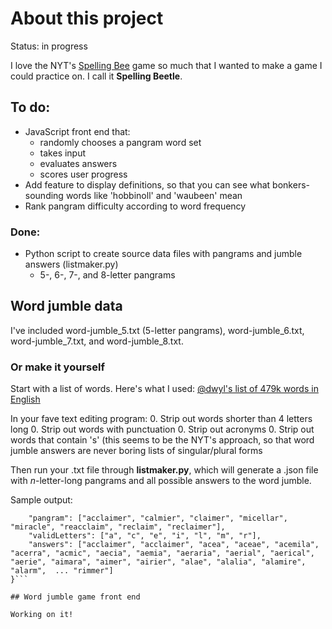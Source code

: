 # About this project 

Status: in progress

I love the NYT's [Spelling Bee](https://www.nytimes.com/puzzles/spelling-bee) game so much that I wanted to make a game I could practice on. I call it **Spelling Beetle**. 

## To do: 
- JavaScript front end that:
	- randomly chooses a pangram word set
	- takes input
	- evaluates answers
	- scores user progress
- Add feature to display definitions, so that you can see what bonkers-sounding words like 'hobbinoll' and 'waubeen' mean
- Rank pangram difficulty according to word frequency

### Done:
- Python script to create source data files with pangrams and jumble answers (listmaker.py)
	- 5-, 6-, 7-, and 8-letter pangrams

## Word jumble data

I've included word-jumble\_5.txt (5-letter pangrams), word-jumble\_6.txt, word-jumble\_7.txt, and word-jumble\_8.txt.

### Or make it yourself
Start with a list of words. Here's what I used: [@dwyl's list of 479k words in English](https://github.com/dwyl/english-words)

In your fave text editing program: 
0. Strip out words shorter than 4 letters long
0. Strip out words with punctuation 
0. Strip out acronyms 
0. Strip out words that contain 's' (this seems to be the NYT's approach, so that word jumble answers are never boring lists of singular/plural forms

Then run your .txt file through **listmaker.py**, which will generate a .json file with *n*-letter-long pangrams and all possible answers to the word jumble. 

Sample output: 
```{
	"pangram": ["acclaimer", "calmier", "claimer", "micellar", "miracle", "reacclaim", "reclaim", "reclaimer"],
	"validLetters": ["a", "c", "e", "i", "l", "m", "r"],
	"answers": ["acclaimer", "acclaimer", "acea", "aceae", "acemila", "acerra", "acmic", "aecia", "aemia", "aeraria", "aerial", "aerical", "aerie", "aimara", "aimer", "airier", "alae", "alalia", "alamire", "alarm",  ... "rimmer"]
}```

## Word jumble game front end

Working on it! 
